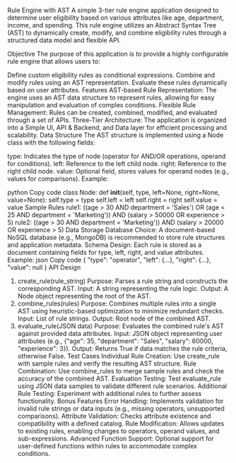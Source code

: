 ﻿Rule Engine with AST
A simple 3-tier rule engine application designed to determine user eligibility based on various attributes like age, department, income, and spending. This rule engine utilizes an Abstract Syntax Tree (AST) to dynamically create, modify, and combine eligibility rules through a structured data model and flexible API.

Objective
The purpose of this application is to provide a highly configurable rule engine that allows users to:

Define custom eligibility rules as conditional expressions.
Combine and modify rules using an AST representation.
Evaluate these rules dynamically based on user attributes.
Features
AST-based Rule Representation: The engine uses an AST data structure to represent rules, allowing for easy manipulation and evaluation of complex conditions.
Flexible Rule Management: Rules can be created, combined, modified, and evaluated through a set of APIs.
Three-Tier Architecture: The application is organized into a Simple UI, API & Backend, and Data layer for efficient processing and scalability.
Data Structure
The AST structure is implemented using a Node class with the following fields:

type: Indicates the type of node (operator for AND/OR operations, operand for conditions).
left: Reference to the left child node.
right: Reference to the right child node.
value: Optional field, stores values for operand nodes (e.g., values for comparisons).
Example:

python
Copy code
class Node:
    def __init__(self, type, left=None, right=None, value=None):
        self.type = type
        self.left = left
        self.right = right
        self.value = value
Sample Rules
rule1: ((age > 30 AND department = 'Sales') OR (age < 25 AND department = 'Marketing')) AND (salary > 50000 OR experience > 5)
rule2: ((age > 30 AND department = 'Marketing')) AND (salary > 20000 OR experience > 5)
Data Storage
Database Choice: A document-based NoSQL database (e.g., MongoDB) is recommended to store rule structures and application metadata.
Schema Design:
Each rule is stored as a document containing fields for type, left, right, and value attributes.
Example:
json
Copy code
{
  "type": "operator",
  "left": {...},
  "right": {...},
  "value": null
}
API Design
1. create_rule(rule_string)
Purpose: Parses a rule string and constructs the corresponding AST.
Input: A string representing the rule logic.
Output: A Node object representing the root of the AST.
2. combine_rules(rules)
Purpose: Combines multiple rules into a single AST using heuristic-based optimization to minimize redundant checks.
Input: List of rule strings.
Output: Root node of the combined AST.
3. evaluate_rule(JSON data)
Purpose: Evaluates the combined rule's AST against provided data attributes.
Input: JSON object representing user attributes (e.g., {"age": 35, "department": "Sales", "salary": 60000, "experience": 3}).
Output: Returns True if data matches the rule criteria, otherwise False.
Test Cases
Individual Rule Creation: Use create_rule with sample rules and verify the resulting AST structure.
Rule Combination: Use combine_rules to merge sample rules and check the accuracy of the combined AST.
Evaluation Testing: Test evaluate_rule using JSON data samples to validate different rule scenarios.
Additional Rule Testing: Experiment with additional rules to further assess functionality.
Bonus Features
Error Handling: Implements validation for invalid rule strings or data inputs (e.g., missing operators, unsupported comparisons).
Attribute Validation: Checks attribute existence and compatibility with a defined catalog.
Rule Modification: Allows updates to existing rules, enabling changes to operators, operand values, and sub-expressions.
Advanced Function Support: Optional support for user-defined functions within rules to accommodate complex conditions.

